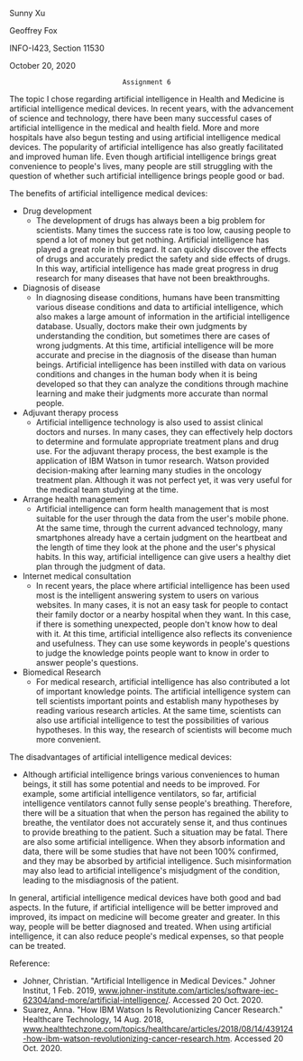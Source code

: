 ﻿Sunny Xu 

Geoffrey Fox  
      
INFO-I423, Section 11530

October 20, 2020

								Assignment 6

The topic I chose regarding artificial intelligence in Health and Medicine is artificial intelligence medical devices. In recent years, with the advancement of science and technology, there have been many successful cases of artificial intelligence in the medical and health field. More and more hospitals have also begun testing and using artificial intelligence medical devices. The popularity of artificial intelligence has also greatly facilitated and improved human life. Even though artificial intelligence brings great convenience to people's lives, many people are still struggling with the question of whether such artificial intelligence brings people good or bad.


The benefits of artificial intelligence medical devices:
- Drug development
   - The development of drugs has always been a big problem for scientists. Many times the success rate is too low, causing people to spend a lot of money but get nothing. Artificial intelligence has played a great role in this regard. It can quickly discover the effects of drugs and accurately predict the safety and side effects of drugs. In this way, artificial intelligence has made great progress in drug research for many diseases that have not been breakthroughs.
- Diagnosis of disease
   - In diagnosing disease conditions, humans have been transmitting various disease conditions and data to artificial intelligence, which also makes a large amount of information in the artificial intelligence database. Usually, doctors make their own judgments by understanding the condition, but sometimes there are cases of wrong judgments. At this time, artificial intelligence will be more accurate and precise in the diagnosis of the disease than human beings. Artificial intelligence has been instilled with data on various conditions and changes in the human body when it is being developed so that they can analyze the conditions through machine learning and make their judgments more accurate than normal people.
- Adjuvant therapy process
   - Artificial intelligence technology is also used to assist clinical doctors and nurses. In many cases, they can effectively help doctors to determine and formulate appropriate treatment plans and drug use. For the adjuvant therapy process, the best example is the application of IBM Watson in tumor research. Watson provided decision-making after learning many studies in the oncology treatment plan. Although it was not perfect yet, it was very useful for the medical team studying at the time.
- Arrange health management
   - Artificial intelligence can form health management that is most suitable for the user through the data from the user's mobile phone. At the same time, through the current advanced technology, many smartphones already have a certain judgment on the heartbeat and the length of time they look at the phone and the user's physical habits. In this way, artificial intelligence can give users a healthy diet plan through the judgment of data.
- Internet medical consultation
   - In recent years, the place where artificial intelligence has been used most is the intelligent answering system to users on various websites. In many cases, it is not an easy task for people to contact their family doctor or a nearby hospital when they want. In this case, if there is something unexpected, people don't know how to deal with it. At this time, artificial intelligence also reflects its convenience and usefulness. They can use some keywords in people's questions to judge the knowledge points people want to know in order to answer people's questions.
- Biomedical Research
   - For medical research, artificial intelligence has also contributed a lot of important knowledge points. The artificial intelligence system can tell scientists important points and establish many hypotheses by reading various research articles. At the same time, scientists can also use artificial intelligence to test the possibilities of various hypotheses. In this way, the research of scientists will become much more convenient.


The disadvantages of artificial intelligence medical devices:
- Although artificial intelligence brings various conveniences to human beings, it still has some potential and needs to be improved. For example, some artificial intelligence ventilators, so far, artificial intelligence ventilators cannot fully sense people's breathing. Therefore, there will be a situation that when the person has regained the ability to breathe, the ventilator does not accurately sense it, and thus continues to provide breathing to the patient. Such a situation may be fatal. There are also some artificial intelligence. When they absorb information and data, there will be some studies that have not been 100% confirmed, and they may be absorbed by artificial intelligence. Such misinformation may also lead to artificial intelligence's misjudgment of the condition, leading to the misdiagnosis of the patient.


In general, artificial intelligence medical devices have both good and bad aspects. In the future, if artificial intelligence will be better improved and improved, its impact on medicine will become greater and greater. In this way, people will be better diagnosed and treated. When using artificial intelligence, it can also reduce people's medical expenses, so that people can be treated.




Reference:
* Johner, Christian. "Artificial Intelligence in Medical Devices." Johner Institut, 1 Feb. 2019, www.johner-institute.com/articles/software-iec-62304/and-more/artificial-intelligence/. Accessed 20 Oct. 2020.
* Suarez, Anna. "How IBM Watson Is Revolutionizing Cancer Research." Healthcare Technology, 14 Aug. 2018, www.healthtechzone.com/topics/healthcare/articles/2018/08/14/439124-how-ibm-watson-revolutionizing-cancer-research.htm. Accessed 20 Oct. 2020.
